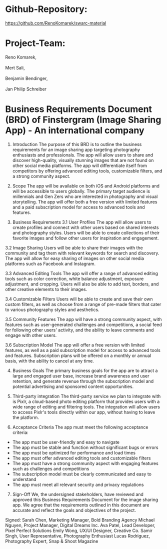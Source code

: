 # Github-Repository:

https://github.com/RenoKomarek/swarc-material

# Project-Team: 

Reno Komarek,<br><br>
Mert Sali, <br><br>
Benjamin Bendinger, <br><br>
Jan Philip Schreiber


# Business Requirements Document (BRD) of Finstergram (Image Sharing App) - An international company

1. Introduction
The purpose of this BRD is to outline the business requirements for an image sharing app targeting photography enthusiasts and professionals. The app will allow users to share and discover high-quality, visually stunning images that are not found on other social media platforms. The app will differentiate itself from competitors by offering advanced editing tools, customizable filters, and a strong community aspect.

2. Scope
The app will be available on both iOS and Android platforms and will be accessible to users globally. The primary target audience is millennials and Gen Zers who are interested in photography and visual storytelling. The app will offer both a free version with limited features and a paid subscription model for access to advanced tools and features.

3. Business Requirements
3.1 User Profiles
The app will allow users to create profiles and connect with other users based on shared interests and photography styles. Users will be able to create collections of their favorite images and follow other users for inspiration and engagement.

3.2 Image Sharing
Users will be able to share their images with the community and tag them with relevant keywords for search and discovery. The app will allow for easy sharing of images on other social media platforms such as Facebook and Instagram.

3.3 Advanced Editing Tools
The app will offer a range of advanced editing tools such as color correction, white balance adjustment, exposure adjustment, and cropping. Users will also be able to add text, borders, and other creative elements to their images.

3.4 Customizable Filters
Users will be able to create and save their own custom filters, as well as choose from a range of pre-made filters that cater to various photography styles and aesthetics.

3.5 Community Features
The app will have a strong community aspect, with features such as user-generated challenges and competitions, a social feed for following other users' activity, and the ability to leave comments and engage with other users.

3.6 Subscription Model
The app will offer a free version with limited features, as well as a paid subscription model for access to advanced tools and features. Subscription plans will be offered on a monthly or annual basis, with the ability to cancel at any time.

4. Business Goals
The primary business goals for the app are to attract a large and engaged user base, increase brand awareness and user retention, and generate revenue through the subscription model and potential advertising and sponsored content opportunities.

5. Third-party integration
The third-party service we plan to integrate with is Pixlr, a cloud-based photo editing platform that provides users with a wide range of editing and filtering tools. The integration will allow users to access Pixlr's tools directly within our app, without having to leave the platform.

6. Acceptance Criteria
The app must meet the following acceptance criteria:
- The app must be user-friendly and easy to navigate
- The app must be stable and function without significant bugs or errors
- The app must be optimized for performance and load times
- The app must offer advanced editing tools and customizable filters
- The app must have a strong community aspect with engaging features such as challenges and competitions
- The subscription model must be clearly communicated and easy to understand
- The app must meet all relevant security and privacy regulations

7. Sign-Off
We, the undersigned stakeholders, have reviewed and approved this Business Requirements Document for the image sharing app. We agree that the requirements outlined in this document are accurate and reflect the goals and objectives of the project.

Signed:
Sarah Chen, Marketing Manager, Bold Branding Agency
Michael Nguyen, Project Manager, Digital Dreams Inc.
Ava Patel, Lead Developer, Pixel Perfect Solutions
Emily Wong, UX/UI Designer, Creative Co.
Samir Singh, User Representative, Photography Enthusiast
Lucas Rodriguez, Photography Expert, Snap & Shoot Magazine
